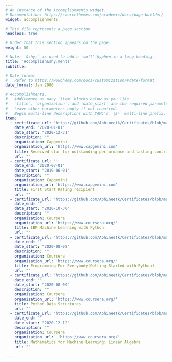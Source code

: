 ```yaml
---
# An instance of the Accomplishments widget.
# Documentation: https://sourcethemes.com/academic/docs/page-builder/
widget: accomplishments

# This file represents a page section.
headless: true

# Order that this section appears on the page.
weight: 50

# Note: `&shy;` is used to add a 'soft' hyphen in a long heading.
title: 'Accomplish&shy;ments'
subtitle:

# Date format
#   Refer to https://wowchemy.com/docs/customization/#date-format
date_format: Jan 2006

# Accomplishments.
#   Add/remove as many `item` blocks below as you like.
#   `title`, `organization`, and `date_start` are the required parameters.
#   Leave other parameters empty if not required.
#   Begin multi-line descriptions with YAML's `|2-` multi-line prefix.
item:
  - certificate_url: 'https://github.com/Abhineetk/Certificates/blob/master/182591_139541.pdf'
    date_end: "2020-01-01"
    date_start: "2020-12-31"
    description: ""
    organization: Capgemini
    organization_url: 'https://www.capgemini.com'
    title: Received star for outstanding performance and lasting contribution in Jan-Dec 2020.
    url: ""  
  - certificate_url: ''
    date_end: "2020-07-01"
    date_start: "2019-06-01"
    description: ""
    organization: Capgemini
    organization_url: 'https://www.capgemini.com'
    title: First Start Rating recipient
    url: ""  
  - certificate_url: 'https://github.com/Abhineetk/Certificates/blob/master/MachineLearning_python_ibm%20(1).pdf'
    date_end: ""
    date_start: "2020-10-30"
    description: ""
    organization: Coursera
    organization_url: 'https://www.coursera.org/'
    title: IBM Machine Learning with Python
    url: ""  
  - certificate_url: 'https://github.com/Abhineetk/Certificates/blob/master/Programming%20for%20Everybody.pdf'
    date_end: ""
    date_start: "2020-08-08"
    description: ""
    organization: Coursera
    organization_url: 'https://www.coursera.org/'
    title: Programming For Everybody(Getting Started with Python)
    url: ""  
  - certificate_url: 'https://github.com/Abhineetk/Certificates/blob/master/Python%20Data%20Structures.pdf'
    date_end: ""
    date_start: "2020-08-09"
    description: ""
    organization: Coursera
    organization_url: 'https://www.coursera.org/'
    title: Python Data Structures
    url: ""  
  - certificate_url: 'https://github.com/Abhineetk/Certificates/blob/master/Maths_DS.pdf'
    date_end: ""
    date_start: "2020-12-12"
    description: ""
    organization: Coursera
    organization_url:  'https://www.coursera.org/'
    title: Mathematics for Machine Learning: Linear Algebra
    url: ""
    
---
```

